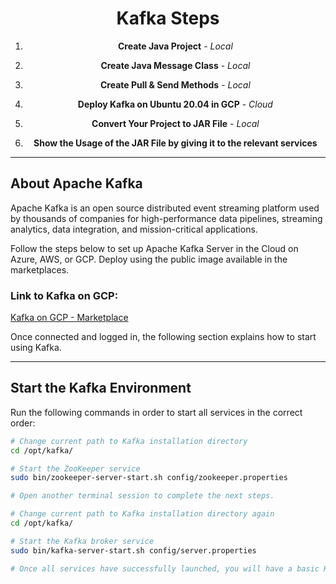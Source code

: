 <div align="center">

# Kafka Steps

1. **Create Java Project** - *Local*
   
2. **Create Java Message Class** - *Local*

3. **Create Pull & Send Methods** - *Local*

4. **Deploy Kafka on Ubuntu 20.04 in GCP** - *Cloud*

5. **Convert Your Project to JAR File** - *Local*

6. **Show the Usage of the JAR File by giving it to the relevant services**

</div>

---

## About Apache Kafka

Apache Kafka is an open source distributed event streaming platform used by thousands of companies for high-performance data pipelines, streaming analytics, data integration, and mission-critical applications.

Follow the steps below to set up Apache Kafka Server in the Cloud on Azure, AWS, or GCP. Deploy using the public image available in the marketplaces.

### Link to Kafka on GCP:
[Kafka on GCP - Marketplace](https://console.cloud.google.com/marketplace/product/cloud-infrastructure-services/kafka-ubuntu?inv=1&invt=Abmd0A&project=metal-pod-435218-m3)

Once connected and logged in, the following section explains how to start using Kafka.

---

## Start the Kafka Environment

Run the following commands in order to start all services in the correct order:

```bash
# Change current path to Kafka installation directory
cd /opt/kafka/

# Start the ZooKeeper service
sudo bin/zookeeper-server-start.sh config/zookeeper.properties

# Open another terminal session to complete the next steps.

# Change current path to Kafka installation directory again
cd /opt/kafka/

# Start the Kafka broker service
sudo bin/kafka-server-start.sh config/server.properties

# Once all services have successfully launched, you will have a basic Kafka environment running and ready to use.
